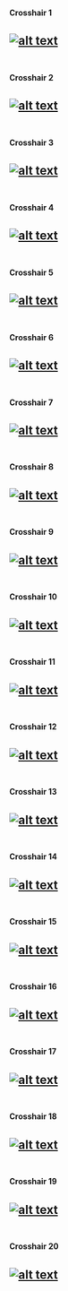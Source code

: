 [//]: # ()
[//]: # (http://github.com/your-rival/valorant-crosshairs)
[//]: # (A Collection of VALORANT crosshair settings.)
[//]: # ()

[//]: # (Crosshair Index)
[xhair1]: ./crosshair01/preview.png "Crosshair 1 Preview"
[xhair2]: /crosshair&#32;02/preview.png "Crosshair 2 Preview"
[xhair3]: /crosshair&#32;03/preview.png "Crosshair 3 Preview"
[xhair4]: /crosshair&#32;04/preview.png "Crosshair 4 Preview"
[xhair5]: /crosshair&#32;05/preview.png "Crosshair 5 Preview"
[xhair6]: /crosshair&#32;06/preview.png "Crosshair 6 Preview"
[xhair7]: /crosshair&#32;07/preview.png "Crosshair 7 Preview"
[xhair8]: /crosshair&#32;08/preview.png "Crosshair 8 Preview"
[xhair9]: /crosshair&#32;09/preview.png "Crosshair 9 Preview"
[xhair10]: /crosshair&#32;10/preview.png "Crosshair 10 Preview"
[xhair11]: /crosshair&#32;11/preview.png "Crosshair 11 Preview"
[xhair12]: /crosshair&#32;12/preview.png "Crosshair 12 Preview"
[xhair13]: /crosshair&#32;13/preview.png "Crosshair 13 Preview"
[xhair14]: /crosshair&#32;14/preview.png "Crosshair 14 Preview"
[xhair15]: /crosshair&#32;15/preview.png "Crosshair 15 Preview"
[xhair16]: /crosshair&#32;16/preview.png "Crosshair 16 Preview"
[xhair17]: /crosshair&#32;17/preview.png "Crosshair 17 Preview"
[xhair18]: /crosshair&#32;18/preview.png "Crosshair 18 Preview"
[xhair19]: /crosshair&#32;19/preview.png "Crosshair 19 Preview"
[xhair20]: /crosshair&#32;20/preview.png "Crosshair 20 Preview"

[//]: # (Crosshair Listing)

#### Crosshair 1
[![alt text][xhair1]](./crosshair01) <br> <br>
---
#### Crosshair 2
[![alt text][xhair2]](crosshair&#32;02) <br> <br>
---
#### Crosshair 3
[![alt text][xhair3]](crosshair&#32;03) <br> <br>
---
#### Crosshair 4
[![alt text][xhair4]](crosshair&#32;04) <br> <br>
---
#### Crosshair 5
[![alt text][xhair5]](crosshair&#32;05) <br> <br>
---
#### Crosshair 6
[![alt text][xhair6]](crosshair&#32;06) <br> <br>
---
#### Crosshair 7
[![alt text][xhair7]](crosshair&#32;07) <br> <br>
---
#### Crosshair 8
[![alt text][xhair8]](crosshair&#32;08) <br> <br>
---
#### Crosshair 9
[![alt text][xhair9]](crosshair&#32;09) <br> <br>
---
#### Crosshair 10
[![alt text][xhair10]](crosshair&#32;10) <br> <br>
---
#### Crosshair 11
[![alt text][xhair11]](crosshair&#32;11) <br> <br>
---
#### Crosshair 12
[![alt text][xhair12]](crosshair&#32;12) <br> <br>
---
#### Crosshair 13
[![alt text][xhair13]](crosshair&#32;13) <br> <br>
---
#### Crosshair 14
[![alt text][xhair14]](crosshair&#32;14) <br> <br>
---
#### Crosshair 15
[![alt text][xhair15]](crosshair&#32;15) <br> <br>
---
#### Crosshair 16
[![alt text][xhair16]](crosshair&#32;16) <br> <br>
---
#### Crosshair 17
[![alt text][xhair17]](crosshair&#32;17) <br> <br>
---
#### Crosshair 18
[![alt text][xhair18]](crosshair&#32;18) <br> <br>
---
#### Crosshair 19
[![alt text][xhair19]](crosshair&#32;19) <br> <br>
---
#### Crosshair 20
[![alt text][xhair20]](crosshair&#32;20) <br> <br>
---
